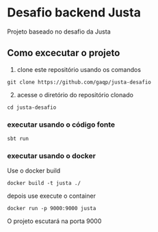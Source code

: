 # Desafio backend Justa
Projeto baseado no desafio da Justa
## Como excecutar o projeto
1. clone este repositório usando os comandos
 ```
git clone https://github.com/gaqp/justa-desafio
```
2. acesse o diretório do repositório clonado
 ```
 cd justa-desafio
```
### executar usando o código fonte

 ```
 sbt run
```
### executar usando o docker
Use o docker build 
 ```
 docker build -t justa ./
```
depois use execute o container
```
docker run -p 9000:9000 justa
```


O projeto escutará na porta 9000
